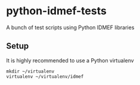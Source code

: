 # python-idmef-tests

A bunch of test scripts using Python IDMEF libraries 

## Setup

It is highly recommended to use a Python virtualenv

```
mkdir ~/virtualenv
virtualenv ~/virtualenv/idmef
```
